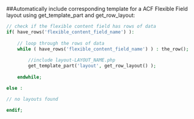 ##Automatically include corresponding template for a ACF Flexible Field layout using get_template_part and get_row_layout:

```php
// check if the flexible content field has rows of data
if( have_rows('flexible_content_field_name') ):
	
	// loop through the rows of data
	while ( have_rows('flexible_content_field_name') ) : the_row();
	
		//include layout-LAYOUT_NAME.php
		get_template_part('layout', get_row_layout() );
	
	endwhile;

else :

// no layouts found

endif;
```
